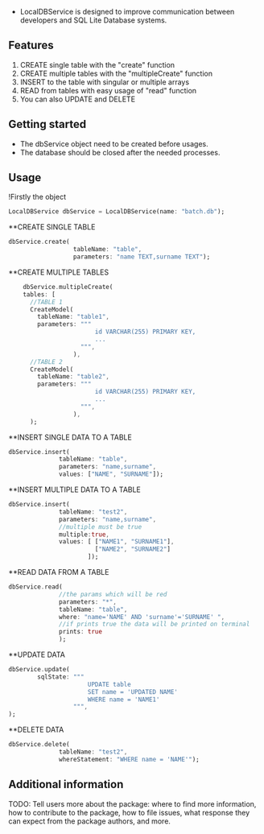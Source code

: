 * LocalDBService is designed to improve communication between developers and SQL Lite Database systems.

## Features
1. CREATE single table with the "create" function
2. CREATE multiple tables with the "multipleCreate" function
3. INSERT to the table with singular or multiple arrays
4. READ from tables with easy usage of "read" function
5. You can also UPDATE and DELETE

## Getting started

* The dbService object need to be created before usages.
* The database should be closed after the needed processes.

## Usage
!Firstly the object
```dart
LocalDBService dbService = LocalDBService(name: "batch.db");
```

**CREATE SINGLE TABLE
```dart
dbService.create(
                  tableName: "table",
                  parameters: "name TEXT,surname TEXT");
```

**CREATE MULTIPLE TABLES
```dart
    dbService.multipleCreate(
    tables: [
      //TABLE 1
      CreateModel(
        tableName: "table1",
        parameters: """ 
                        id VARCHAR(255) PRIMARY KEY,
                        ...
                    """,
                  ),
      //TABLE 2
      CreateModel(
        tableName: "table2",
        parameters: """ 
                        id VARCHAR(255) PRIMARY KEY,
                        ...
                    """,
                  ),
      );
```

**INSERT SINGLE DATA TO A TABLE
```dart
dbService.insert(
              tableName: "table",
              parameters: "name,surname",
              values: ["NAME", "SURNAME"]);
```

**INSERT MULTIPLE DATA TO A TABLE
```dart
dbService.insert(
              tableName: "test2",
              parameters: "name,surname",
              //multiple must be true
              multiple:true,
              values: [ ["NAME1", "SURNAME1"],
                        ["NAME2", "SURNAME2"]
                      ]);
```

**READ DATA FROM A TABLE
```dart
dbService.read(
              //the params which will be red
              parameters: "*",
              tableName: "table",
              where: "name='NAME' AND 'surname'='SURNAME' ",
              //if prints true the data will be printed on terminal
              prints: true
              );
```

**UPDATE DATA 
```dart
dbService.update(
        sqlState: """
                      UPDATE table 
                      SET name = 'UPDATED NAME' 
                      WHERE name = 'NAME1'
                  """,
);
```

**DELETE DATA
```dart
dbService.delete(
              tableName: "test2",
              whereStatement: "WHERE name = 'NAME'");
```

## Additional information

TODO: Tell users more about the package: where to find more information, how to 
contribute to the package, how to file issues, what response they can expect 
from the package authors, and more.

